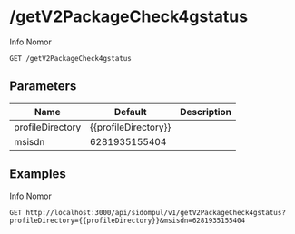 # /getV2PackageCheck4gstatus
Info Nomor


```
GET /getV2PackageCheck4gstatus
```

## Parameters
Name | Default | Description
--- | --- | ---
profileDirectory | {{profileDirectory}} | 
msisdn | 6281935155404 | 





## Examples
Info Nomor

```
GET http://localhost:3000/api/sidompul/v1/getV2PackageCheck4gstatus?profileDirectory={{profileDirectory}}&msisdn=6281935155404


```

